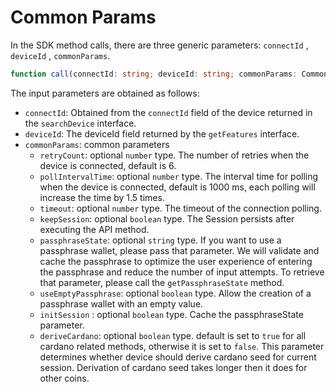 # Common Params

In the SDK method calls, there are three generic parameters: `connectId` , `deviceId` , `commonParams`.

```typescript
function call(connectId: string; deviceId: string; commonParams: CommonParams)
```

The input parameters are obtained as follows:

* `connectId`: Obtained from the `connectId` field of the device returned in the `searchDevice` interface.&#x20;
* `deviceId`: The deviceId field returned by the `getFeatures` interface.&#x20;
* `commonParams`: common parameters&#x20;
  * `retryCount`: optional `number` type. The number of retries when the device is connected, default is 6.&#x20;
  * `pollIntervalTime`: optional `number` type. The interval time for polling when the device is connected, default is 1000 ms, each polling will increase the time by 1.5 times.&#x20;
  * `timeout`: optional `number` type. The timeout of the connection polling.
  * `keepSession`: optional `boolean` type. The Session persists after executing the API method.
  * `passphraseState`: optional `string` type. If you want to use a passphrase wallet, please pass that parameter. We will validate and cache the passphrase to optimize the user experience of entering the passphrase and reduce the number of input attempts. To retrieve that parameter, please call the `getPassphraseState` method.
  * `useEmptyPassphrase`: optional `boolean` type. Allow the creation of a passphrase wallet with an empty value.
  * `initSession` : optional `boolean` type. Cache the passphraseState parameter.
  * `deriveCardano`: optional `boolean` type. default is set to `true` for all cardano related methods, otherwise it is set to `false`. This parameter determines whether device should derive cardano seed for current session. Derivation of cardano seed takes longer then it does for other coins.
